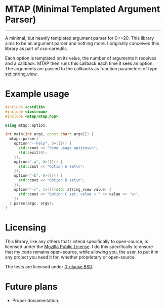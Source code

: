# MTAP (Minimal Templated Argument Parser)
---
A minimal, but heavily templated argument parser for C++20. This library aims to be an argument parser and nothing more. I originally conceived this library as part of cxx-coreutils.

Each option is templated on its value, the number of arguments it receives and a callback. MTAP then runs this callback each time it sees an option. The arguments are passed to the callbacks as function parameters of type std::string_view.

# Example usage
```c++
#include <cstdlib>
#include <iostream>
#include <mtap/mtap.hpp>

using mtap::option;

int main(int argc, const char* argv[]) {
  mtap::parser(
    option<"--help", 0>([]() {
      std::cout << "Some usage options\n";
      std::exit(0);
    }),
    option<"-a", 0>([]() {
      std::cout << "Option A set\n";
    }),
    option<"-b", 0>([]() {
      std::cout << "Option B set\n";
    }),
    option<"-c", 1>([](std::string_view value) {
      std::cout << "Option C set, value = " << value << '\n';
    })
  ).parse(argc, argv);
}
```
# Licensing
This library, like any others that I intend specifically to open-source, is licensed under the [Mozilla Public License](LICENSE.md). I do this specifically to ensure that my code remains open-source, while allowing you, the user, to put it in any project you need it for, whether proprietary or open-source.

The tests are licensed under [0-clause BSD](test/LICENSE.md).

# Future plans
- Proper documentation.